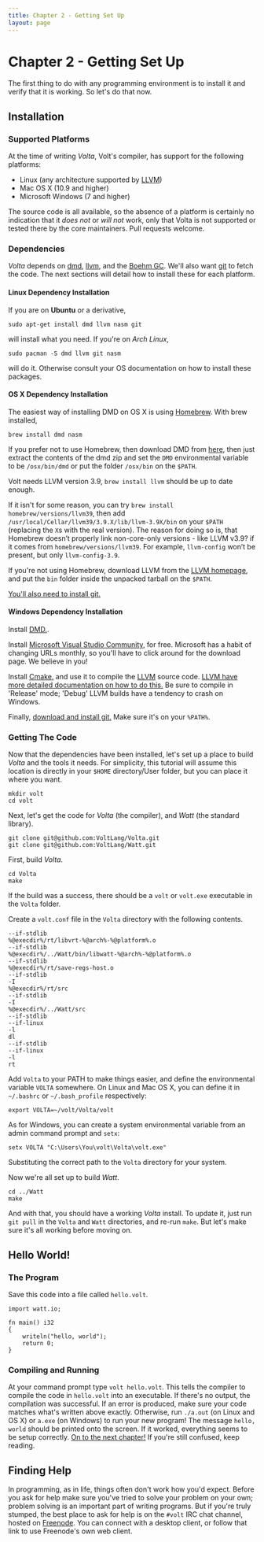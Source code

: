 ```yaml
---
title: Chapter 2 - Getting Set Up
layout: page
---
```

# Chapter 2 - Getting Set Up

The first thing to do with any programming environment is to install it and verify that it is working. So let's do that now.

## Installation

### Supported Platforms

At the time of writing *Volta*, Volt's compiler, has support for the following platforms:

* Linux (any architecture supported by [LLVM](http://llvm.org))
* Mac OS X (10.9 and higher)
* Microsoft Windows (7 and higher)

The source code is all available, so the absence of a platform is certainly no indication that it *does not* or *will not* work, only that Volta is not supported or tested there by the core maintainers. Pull requests welcome.

### Dependencies

*Volta* depends on [dmd](dlang.org), [llvm](llvm.org), and the [Boehm GC](http://www.hboehm.info/gc/). We'll also want [git](git-scm.com) to fetch the code. The next sections will detail how to install these for each platform.

#### Linux Dependency Installation

If you are on **Ubuntu** or a derivative,

	sudo apt-get install dmd llvm nasm git

will install what you need. If you're on *Arch Linux*,

	sudo pacman -S dmd llvm git nasm

will do it. Otherwise consult your OS documentation on how to install these packages.

#### OS X Dependency Installation

The easiest way of installing DMD on OS X is using [Homebrew](brew.sh). With brew installed,

	brew install dmd nasm

If you prefer not to use Homebrew, then download DMD from [here](http://dlang.org/download.html), then just extract the contents of the dmd zip and set the `DMD` environmental variable to be `/osx/bin/dmd` or put the folder `/osx/bin` on the `$PATH`.

Volt needs LLVM version 3.9, `brew install llvm` should be up to date enough.

If it isn't for some reason, you can try `brew install homebrew/versions/llvm39`, then add `/usr/local/Cellar/llvm39/3.9.X/lib/llvm-3.9X/bin` on your `$PATH` (replacing the `X`s with the real version). The reason for doing so is, that Homebrew doesn’t properly link non-core-only versions - like LLVM v3.9? if it comes from `homebrew/versions/llvm39`. For example, `llvm-config` won’t be present, but only `llvm-config-3.9`.

If you're not using Homebrew, download LLVM from the [LLVM homepage](llvm.org), and put the `bin` folder inside the unpacked tarball on the `$PATH`.

[You'll also need to install git.](https://git-scm.com/download/mac)

#### Windows Dependency Installation

Install [DMD.](http://dlang.org/download.html).

Install [Microsoft Visual Studio Community](https://www.visualstudio.com), for free. Microsoft has a habit of changing URLs monthly, so you'll have to click around for the download page. We believe in you!

Install [Cmake.](https://cmake.org/) and use it to compile the [LLVM](llvm.org) source code. [LLVM have more detailed documentation on how to do this.](http://llvm.org/docs/CMake.html) Be sure to compile in 'Release' mode; 'Debug' LLVM builds have a tendency to crash on Windows.

Finally, [download and install git.](https://git-scm.com/download/win) Make sure it's on your `%PATH%`.

### Getting The Code

Now that the dependencies have been installed, let's set up a place to build *Volta* and the tools it needs. For simplicity, this tutorial will assume this location is directly in your `$HOME` directory/User folder, but you can place it where you want.

	mkdir volt
	cd volt

Next, let's get the code for *Volta* (the compiler), and *Watt* (the standard library).

	git clone git@github.com:VoltLang/Volta.git
	git clone git@github.com:VoltLang/Watt.git

First, build *Volta*.

	cd Volta
	make

If the build was a success, there should be a `volt` or `volt.exe` executable in the `Volta` folder.

Create a `volt.conf` file in the `Volta` directory with the following contents.

	--if-stdlib
	%@execdir%/rt/libvrt-%@arch%-%@platform%.o
	--if-stdlib
	%@execdir%/../Watt/bin/libwatt-%@arch%-%@platform%.o
	--if-stdlib
	%@execdir%/rt/save-regs-host.o
	--if-stdlib
	-I
	%@execdir%/rt/src
	--if-stdlib
	-I
	%@execdir%/../Watt/src
	--if-stdlib
	--if-linux
	-l
	dl
	--if-stdlib
	--if-linux
	-l
	rt

Add `Volta` to your PATH to make things easier, and define the environmental variable `VOLTA` somewhere. On Linux and Mac OS X, you can define it in `~/.bashrc` or `~/.bash_profile` respectively:

	export VOLTA=~/volt/Volta/volt

As for Windows, you can create a system environmental variable from an admin command prompt and `setx`:

	setx VOLTA "C:\Users\You\volt\Volta\volt.exe"

Substituting the correct path to the `Volta` directory for your system.

Now we're all set up to build *Watt*.

	cd ../Watt
	make

And with that, you should have a working *Volta* install. To update it, just run `git pull` in the `Volta` and `Watt` directories, and re-run `make`. But let's make sure it's all working before moving on.

## Hello World!

### The Program

Save this code into a file called `hello.volt`.

	import watt.io;

	fn main() i32
	{
		writeln("hello, world");
		return 0;
	}

### Compiling and Running

At your command prompt type `volt hello.volt`. This tells the compiler to compile the code in `hello.volt` into an executable. If there's no output, the compilation was successful. If an error is produced, make sure your code matches what's written above exactly. Otherwise, run `./a.out` (on Linux and OS X) or `a.exe` (on Windows) to run your new program! The message `hello, world` should be printed onto the screen. If it worked, everything seems to be setup correctly. [On to the next chapter!](c3-steps.html) If you're still confused, keep reading.

## Finding Help

In programming, as in life, things often don't work how you'd expect. Before you ask for help make sure you've tried to solve your problem on your own; problem solving is an important part of writing programs. But if you're truly stumped, the best place to ask for help is on the `#volt` IRC chat channel, hosted on [Freenode](https://webchat.freenode.net/). You can connect with a desktop client, or follow that link to use Freenode's own web client.
